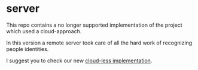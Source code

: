 # server

This repo contains a no longer supported implementation of the project which used a cloud-approach.

In this version a remote server took care of all the hard work of recognizing people identities.

I suggest you to check our new [cloud-less implementation](https://github.com/humanfirewall-iot19/).

